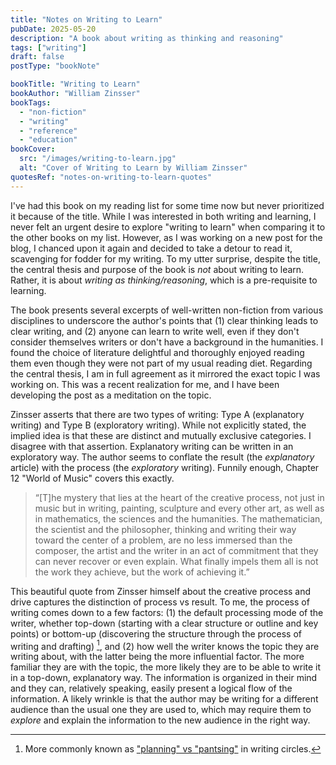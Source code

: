 ```yaml
---
title: "Notes on Writing to Learn"
pubDate: 2025-05-20
description: "A book about writing as thinking and reasoning"
tags: ["writing"]
draft: false
postType: "bookNote"

bookTitle: "Writing to Learn"
bookAuthor: "William Zinsser"
bookTags:
  - "non-fiction"
  - "writing"
  - "reference"
  - "education"
bookCover:
  src: "/images/writing-to-learn.jpg"
  alt: "Cover of Writing to Learn by William Zinsser"
quotesRef: "notes-on-writing-to-learn-quotes"
---
```


I've had this book on my reading list for some time now but never prioritized it
because of the title. While I was interested in both writing and learning,
I never felt an urgent desire to explore "writing to learn" when comparing it to
the other books on my list. However, as I was working on a new post
for the blog, I chanced upon it again and decided to take a detour to read it,
scavenging for fodder for my writing. To my utter surprise, despite the
title, the central thesis and purpose of the book is *not* about writing to learn.
Rather, it is about *writing as thinking/reasoning*, which is a pre-requisite
to learning.

The book presents several excerpts of well-written non-fiction from various
disciplines to underscore the author's points that (1) clear thinking leads to
clear writing, and (2) anyone can learn to write well, even if they don't consider
themselves writers or don't have a background in the humanities. I found the
choice of literature delightful and
thoroughly enjoyed reading them even though they were not part of my usual
reading diet. Regarding the central thesis, I am in full agreement as it mirrored
the exact topic I was working on. This was a recent realization for me, and I have
been developing the post as a meditation on the topic.

Zinsser asserts that there are two types of writing: Type A (explanatory
writing) and Type B (exploratory writing). While not explicitly stated, the implied
idea is that these are distinct and mutually exclusive categories.
I disagree with that assertion. Explanatory writing can be written in an exploratory
way. The author seems to conflate the result (the *explanatory* article)
with the process (the *exploratory* writing). Funnily enough, Chapter 12 "World of
Music" covers this exactly.

> “[T]he mystery that lies at the heart of the creative process, not just in music but in writing, painting, sculpture and every other art, as well as in mathematics, the sciences and the humanities. The mathematician, the scientist and the philosopher, thinking and writing their way toward the center of a problem, are no less immersed than the composer, the artist and the writer in an act of commitment that they can never recover or even explain. What finally impels them all is not the work they achieve, but the work of achieving it.”

This beautiful quote from Zinsser himself about the creative process and drive
captures the distinction of process vs result. To me, the process of writing
comes down to a few factors: (1) the default processing mode of the writer, whether
top-down (starting with a clear structure or outline and key points) or bottom-up
(discovering the structure through the process of writing and drafting) [^plan-pants],
and (2) how well the writer knows the topic they are writing about, with the latter being the
more influential factor. The more familiar they are with the topic, the more
likely they are to be able to write it in a top-down, explanatory way. The
information is organized in their mind and they can, relatively speaking, easily present a logical
flow of the information. A likely wrinkle is that the author may be writing
for a different audience than the usual one they are used to, which may require
them to *explore* and explain the information to the new audience in the right way.

[^plan-pants]: More commonly known as ["planning" vs "pantsing"](https://blog.nanowrimo.org/post/1308206994/the-great-debate-are-you-a-planner-or-a-pantser) in writing circles.
